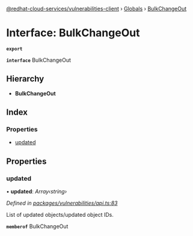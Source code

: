 [@redhat-cloud-services/vulnerabilities-client](../README.md) › [Globals](../globals.md) › [BulkChangeOut](bulkchangeout.md)

# Interface: BulkChangeOut

**`export`** 

**`interface`** BulkChangeOut

## Hierarchy

* **BulkChangeOut**

## Index

### Properties

* [updated](bulkchangeout.md#updated)

## Properties

###  updated

• **updated**: *Array‹string›*

*Defined in [packages/vulnerabilities/api.ts:83](https://github.com/RedHatInsights/javascript-clients/blob/master/packages/vulnerabilities/api.ts#L83)*

List of updated objects/updated object IDs.

**`memberof`** BulkChangeOut

